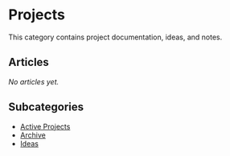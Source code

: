 # Projects

This category contains project documentation, ideas, and notes.

## Articles

*No articles yet.*

## Subcategories

- [Active Projects](./projects/active/index.md)
- [Archive](./projects/archive/index.md)
- [Ideas](./projects/ideas/index.md)